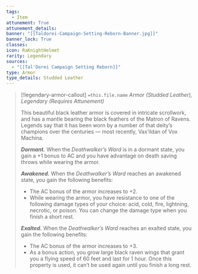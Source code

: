 ```yaml
---
tags:
  - Item
attunement: True
attunement_details: 
banner: "[[Taldorei-Campaign-Setting-Reborn-Banner.jpg]]"
banner_lock: True
classes:
icon: RaKnightHelmet
rarity: Legendary
sources:
  - "[[Tal'Dorei Campaign Setting Reborn]]"
type: Armor
type_details: Studded Leather
---
```

>[!legendary-armor-callout] `=this.file.name`
>*Armor (Studded Leather), Legendary (Requires Attunement)*
>
>This beautiful black leather armor is covered in intricate scrollwork, and has a mantle bearing the black feathers of the Matron of Ravens. Legends say that it has been worn by a number of that deity’s champions over the centuries — most recently, Vax’ildan of Vox Machina.
>
>***Dormant.*** When the *Deathwalker’s Ward* is in a dormant state, you gain a +1 bonus to AC and you have advantage on death saving throws while wearing the armor.
>
>***Awakened.*** When the *Deathwalker’s Ward* reaches an awakened state, you gain the following benefits:
>
>* The AC bonus of the armor increases to +2.
>* While wearing the armor, you have resistance to one of the following damage types of your choice: acid, cold, fire, lightning, necrotic, or poison. You can change the damage type when you finish a short rest.
>
>***Exalted.*** When the *Deathwalker’s Ward* reaches an exalted state, you gain the following benefits:
>
>* The AC bonus of the armor increases to +3.
>* As a bonus action, you grow large black raven wings that grant you a flying speed of 60 feet and last for 1 hour. Once this property is used, it can’t be used again until you finish a long rest.
>
>
